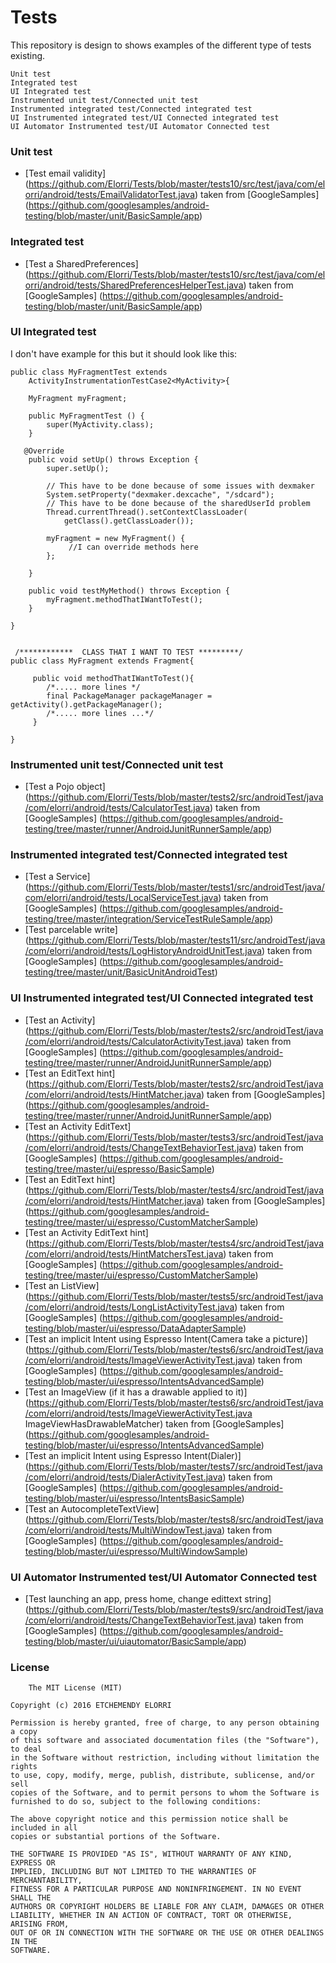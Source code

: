 # Tests

This repository is design to shows examples of the different type of tests existing.

	Unit test
	Integrated test
	UI Integrated test
	Instrumented unit test/Connected unit test
	Instrumented integrated test/Connected integrated test
	UI Instrumented integrated test/UI Connected integrated test
	UI Automator Instrumented test/UI Automator Connected test
		
### Unit test

* [Test email validity] (https://github.com/Elorri/Tests/blob/master/tests10/src/test/java/com/elorri/android/tests/EmailValidatorTest.java)
	taken from [GoogleSamples] (https://github.com/googlesamples/android-testing/blob/master/unit/BasicSample/app)	
	
### Integrated test

* [Test a SharedPreferences] (https://github.com/Elorri/Tests/blob/master/tests10/src/test/java/com/elorri/android/tests/SharedPreferencesHelperTest.java)
	taken from [GoogleSamples] (https://github.com/googlesamples/android-testing/blob/master/unit/BasicSample/app)	
	
### UI Integrated test

I don't have example for this but it should look like this: 

	public class MyFragmentTest extends
		ActivityInstrumentationTestCase2<MyActivity>{

		MyFragment myFragment;

		public MyFragmentTest () {
			super(MyActivity.class);
		}

	   @Override
		public void setUp() throws Exception {
			super.setUp();

			// This have to be done because of some issues with dexmaker
			System.setProperty("dexmaker.dexcache", "/sdcard");
			// This have to be done because of the sharedUserId problem
			Thread.currentThread().setContextClassLoader(
				getClass().getClassLoader());

			myFragment = new MyFragment() {
				 //I can override methods here
			};

		}

		public void testMyMethod() throws Exception {
			myFragment.methodThatIWantToTest();
		}

	}


	 /************  CLASS THAT I WANT TO TEST *********/
	public class MyFragment extends Fragment{

		 public void methodThatIWantToTest(){
			/*..... more lines */
			final PackageManager packageManager = getActivity().getPackageManager();
			/*..... more lines ...*/
		 }
		 
	}
	
### Instrumented unit test/Connected unit test

* [Test a Pojo object] (https://github.com/Elorri/Tests/blob/master/tests2/src/androidTest/java/com/elorri/android/tests/CalculatorTest.java)
	taken from [GoogleSamples] (https://github.com/googlesamples/android-testing/tree/master/runner/AndroidJunitRunnerSample/app)
	
### Instrumented integrated test/Connected integrated test

* [Test a Service] (https://github.com/Elorri/Tests/blob/master/tests1/src/androidTest/java/com/elorri/android/tests/LocalServiceTest.java)
	taken from [GoogleSamples] (https://github.com/googlesamples/android-testing/tree/master/integration/ServiceTestRuleSample/app)
* [Test parcelable write] (https://github.com/Elorri/Tests/blob/master/tests11/src/androidTest/java/com/elorri/android/tests/LogHistoryAndroidUnitTest.java)
	taken from [GoogleSamples] (https://github.com/googlesamples/android-testing/tree/master/unit/BasicUnitAndroidTest)	
	
### UI Instrumented integrated test/UI Connected integrated test

* [Test an Activity] (https://github.com/Elorri/Tests/blob/master/tests2/src/androidTest/java/com/elorri/android/tests/CalculatorActivityTest.java)
	taken from [GoogleSamples] (https://github.com/googlesamples/android-testing/tree/master/runner/AndroidJunitRunnerSample/app)
* [Test an EditText hint] (https://github.com/Elorri/Tests/blob/master/tests2/src/androidTest/java/com/elorri/android/tests/HintMatcher.java)
	taken from [GoogleSamples] (https://github.com/googlesamples/android-testing/tree/master/runner/AndroidJunitRunnerSample/app)
* [Test an Activity EditText] (https://github.com/Elorri/Tests/blob/master/tests3/src/androidTest/java/com/elorri/android/tests/ChangeTextBehaviorTest.java)
	taken from [GoogleSamples] (https://github.com/googlesamples/android-testing/tree/master/ui/espresso/BasicSample)		
* [Test an EditText hint] (https://github.com/Elorri/Tests/blob/master/tests4/src/androidTest/java/com/elorri/android/tests/HintMatcher.java)
	taken from [GoogleSamples] (https://github.com/googlesamples/android-testing/tree/master/ui/espresso/CustomMatcherSample)	
* [Test an Activity EditText hint] (https://github.com/Elorri/Tests/blob/master/tests4/src/androidTest/java/com/elorri/android/tests/HintMatchersTest.java)
	taken from [GoogleSamples] (https://github.com/googlesamples/android-testing/tree/master/ui/espresso/CustomMatcherSample)
* [Test an ListView] (https://github.com/Elorri/Tests/blob/master/tests5/src/androidTest/java/com/elorri/android/tests/LongListActivityTest.java)
	taken from [GoogleSamples] (https://github.com/googlesamples/android-testing/blob/master/ui/espresso/DataAdapterSample)	
* [Test an implicit Intent using Espresso Intent(Camera take a picture)] (https://github.com/Elorri/Tests/blob/master/tests6/src/androidTest/java/com/elorri/android/tests/ImageViewerActivityTest.java)
	taken from [GoogleSamples] (https://github.com/googlesamples/android-testing/blob/master/ui/espresso/IntentsAdvancedSample)	
* [Test an ImageView (if it has a drawable applied to it)] (https://github.com/Elorri/Tests/blob/master/tests6/src/androidTest/java/com/elorri/android/tests/ImageViewerActivityTest.java ImageViewHasDrawableMatcher)
	taken from [GoogleSamples] (https://github.com/googlesamples/android-testing/blob/master/ui/espresso/IntentsAdvancedSample)	
* [Test an implicit Intent using Espresso Intent(Dialer)] (https://github.com/Elorri/Tests/blob/master/tests7/src/androidTest/java/com/elorri/android/tests/DialerActivityTest.java)
	taken from [GoogleSamples] (https://github.com/googlesamples/android-testing/blob/master/ui/espresso/IntentsBasicSample)	
* [Test an AutocompleteTextView] (https://github.com/Elorri/Tests/blob/master/tests8/src/androidTest/java/com/elorri/android/tests/MultiWindowTest.java)
	taken from [GoogleSamples] (https://github.com/googlesamples/android-testing/blob/master/ui/espresso/MultiWindowSample)	
	
### UI Automator Instrumented test/UI Automator Connected test

* [Test launching an app, press home, change edittext string] (https://github.com/Elorri/Tests/blob/master/tests9/src/androidTest/java/com/elorri/android/tests/ChangeTextBehaviorTest.java)
	taken from [GoogleSamples] (https://github.com/googlesamples/android-testing/blob/master/ui/uiautomator/BasicSample/app)
	



### License
	
		The MIT License (MIT)

	Copyright (c) 2016 ETCHEMENDY ELORRI

	Permission is hereby granted, free of charge, to any person obtaining a copy
	of this software and associated documentation files (the "Software"), to deal
	in the Software without restriction, including without limitation the rights
	to use, copy, modify, merge, publish, distribute, sublicense, and/or sell
	copies of the Software, and to permit persons to whom the Software is
	furnished to do so, subject to the following conditions:

	The above copyright notice and this permission notice shall be included in all
	copies or substantial portions of the Software.

	THE SOFTWARE IS PROVIDED "AS IS", WITHOUT WARRANTY OF ANY KIND, EXPRESS OR
	IMPLIED, INCLUDING BUT NOT LIMITED TO THE WARRANTIES OF MERCHANTABILITY,
	FITNESS FOR A PARTICULAR PURPOSE AND NONINFRINGEMENT. IN NO EVENT SHALL THE
	AUTHORS OR COPYRIGHT HOLDERS BE LIABLE FOR ANY CLAIM, DAMAGES OR OTHER
	LIABILITY, WHETHER IN AN ACTION OF CONTRACT, TORT OR OTHERWISE, ARISING FROM,
	OUT OF OR IN CONNECTION WITH THE SOFTWARE OR THE USE OR OTHER DEALINGS IN THE
	SOFTWARE.


